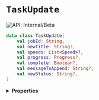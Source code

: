 # `TaskUpdate`


![API: Internal/Beta](https://img.shields.io/static/v1?label=API&message=Internal/Beta&color=red&style=flat-square)



```kotlin
data class TaskUpdate(
    val jobId: String,
    val newTitle: String?,
    val speeds: List<Speed>?,
    val progress: Progress?,
    val complete: Boolean?,
    val messageToAppend: String?,
    val newStatus: String?,
)
```

<details>
<summary>
<b>Properties</b>
</summary>

<details>
<summary>
<code>jobId</code>: <code><code><a href='https://kotlinlang.org/api/latest/jvm/stdlib/kotlin/-string/'>String</a></code></code>
</summary>





</details>

<details>
<summary>
<code>newTitle</code>: <code><code><a href='https://kotlinlang.org/api/latest/jvm/stdlib/kotlin/-string/'>String</a>?</code></code>
</summary>





</details>

<details>
<summary>
<code>speeds</code>: <code><code><a href='https://kotlinlang.org/api/latest/jvm/stdlib/kotlin.collections/-list/'>List</a>&lt;<a href='#speed'>Speed</a>&gt;?</code></code>
</summary>





</details>

<details>
<summary>
<code>progress</code>: <code><code><a href='#progress'>Progress</a>?</code></code>
</summary>





</details>

<details>
<summary>
<code>complete</code>: <code><code><a href='https://kotlinlang.org/api/latest/jvm/stdlib/kotlin/-boolean/'>Boolean</a>?</code></code>
</summary>





</details>

<details>
<summary>
<code>messageToAppend</code>: <code><code><a href='https://kotlinlang.org/api/latest/jvm/stdlib/kotlin/-string/'>String</a>?</code></code>
</summary>





</details>

<details>
<summary>
<code>newStatus</code>: <code><code><a href='https://kotlinlang.org/api/latest/jvm/stdlib/kotlin/-string/'>String</a>?</code></code>
</summary>





</details>



</details>

